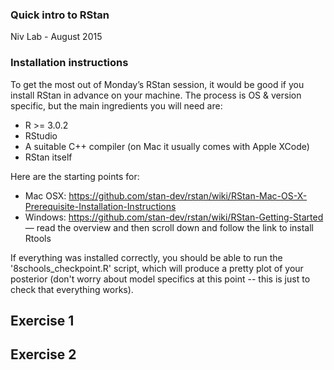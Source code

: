 
### Quick intro to RStan
Niv Lab - August 2015

### Installation instructions

To get the most out of Monday’s RStan session, it would be good if you install RStan in advance on your machine. The process is OS & version specific, but the main ingredients you will need are: 

* R >= 3.0.2
* RStudio 
* A suitable C++ compiler (on Mac it usually comes with Apple XCode)
* RStan itself 

Here are the starting points for: 

* Mac OSX: https://github.com/stan-dev/rstan/wiki/RStan-Mac-OS-X-Prerequisite-Installation-Instructions
* Windows: https://github.com/stan-dev/rstan/wiki/RStan-Getting-Started — read the overview and then scroll down and follow the link to install Rtools 

If everything was installed correctly, you should be able to run the '8schools_checkpoint.R' script, which will produce a pretty plot of your posterior (don't worry about model specifics at this point -- this is just to check that everything works).

## Exercise 1


## Exercise 2
